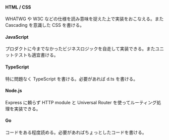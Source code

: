 #### HTML / CSS

WHATWG や W3C などの仕様を読み意味を捉えた上で実装をおこなえる。また Cascading を意識した CSS を書ける。

#### JavaScript

プロダクトに今までなかったビジネスロジックを自走して実装できる。またユニットテストも適宜書ける。

#### TypeScript

特に問題なく TypeScript を書ける。必要があれば d.ts を書ける。

#### Node.js

Express に頼らず HTTP module と Universal Router を使ってルーティング処理を実装できる。

#### Go

コードをある程度読める。必要があればちょっとしたコードを書ける。

